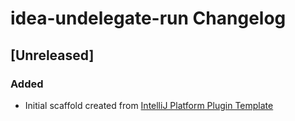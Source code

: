 <!-- Keep a Changelog guide -> https://keepachangelog.com -->

# idea-undelegate-run Changelog

## [Unreleased]
### Added
- Initial scaffold created from [IntelliJ Platform Plugin Template](https://github.com/JetBrains/intellij-platform-plugin-template)
